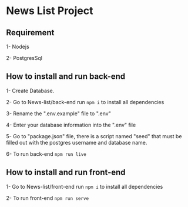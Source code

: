 # News List Project

## Requirement

1- Nodejs

2- PostgresSql

## How to install and run back-end

1- Create Database.

2- Go to News-list/back-end run `npm i` to install all dependencies

3- Rename the ".env.example" file to ".env"

4- Enter your database information into the ".env" file

5- Go to "package.json" file, there is a script named "seed" that must be filled out with the postgres username and database name.

6- To run back-end `npm run live`

## How to install and run front-end

1- Go to News-list/front-end run `npm i` to install all dependencies

2- To run front-end `npm run serve`
